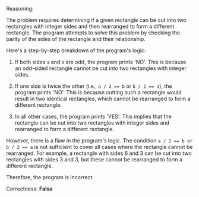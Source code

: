 Reasoning:

The problem requires determining if a given rectangle can be cut into two rectangles with integer sides and then rearranged to form a different rectangle. The program attempts to solve this problem by checking the parity of the sides of the rectangle and their relationship.

Here's a step-by-step breakdown of the program's logic:

1. If both sides `a` and `b` are odd, the program prints 'NO'. This is because an odd-sided rectangle cannot be cut into two rectangles with integer sides.

2. If one side is twice the other (i.e., `a / 2 == b` or `b / 2 == a`), the program prints 'NO'. This is because cutting such a rectangle would result in two identical rectangles, which cannot be rearranged to form a different rectangle.

3. In all other cases, the program prints 'YES'. This implies that the rectangle can be cut into two rectangles with integer sides and rearranged to form a different rectangle.

However, there is a flaw in the program's logic. The condition `a / 2 == b or b / 2 == a` is not sufficient to cover all cases where the rectangle cannot be rearranged. For example, a rectangle with sides 6 and 3 can be cut into two rectangles with sides 3 and 3, but these cannot be rearranged to form a different rectangle.

Therefore, the program is incorrect.

Correctness: **False**
